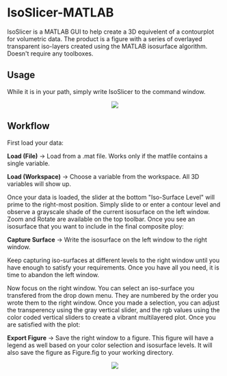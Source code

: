 # IsoSlicer-MATLAB

IsoSlicer is a MATLAB GUI to help create a 3D equivelent of a contourplot for volumetric data. The product is a figure with a series of overlayed transparent iso-layers created using the MATLAB isosurface algorithm. Doesn't require any toolboxes.

## Usage

While it is in your path, simply write IsoSlicer to the command window.

<p align="center"><img src="/GUI.PNG"></p>

## Workflow

First load your data:

**Load (File)** -> Load from a .mat file. Works only if the matfile contains a single variable.

**Load (Workspace)** -> Choose a variable from the workspace. All 3D variables will show up.

Once your data is loaded, the slider at the bottom "Iso-Surface Level" will prime to the right-most position. Simply slide to or enter a contour level and observe a grayscale shade of the current isosurface on the left window. Zoom and Rotate are available on the top toolbar. Once you see an isosurface that you want to include in the final composite ploy:

**Capture Surface** -> Write the isosurface on the left window to the right window.

Keep capturing iso-surfaces at different levels to the right window until you have enough to satisfy your requirements. Once you have all you need, it is time to abandon the left window.

Now focus on the right window. You can select an iso-surface you transfered from the drop down menu. They are numbered by the order you wrote them to the right window. Once you made a selection, you can adjust the transperency using the gray vertical slider, and the rgb values using the color coded vertical sliders to create a vibrant multilayered plot. Once you are satisfied with the plot:

**Export Figure** -> Save the right window to a figure. This figure will have a legend as well based on your color selection and isosurface levels. It will also save the figure as Figure.fig to your working directory.

<p align="center"><img src="/Figure.PNG"></p>
